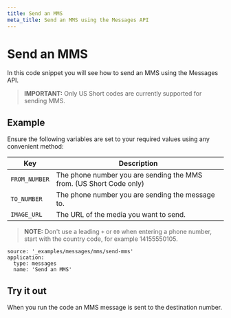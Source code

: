 ```yaml
---
title: Send an MMS
meta_title: Send an MMS using the Messages API
---
```


# Send an MMS

In this code snippet you will see how to send an MMS using the Messages API.

> **IMPORTANT:** Only US Short codes are currently supported for sending MMS.

## Example

Ensure the following variables are set to your required values using any convenient method:

| Key           | Description  |
| ---- | ---- |
| `FROM_NUMBER` | The phone number you are sending the MMS from. (US Short Code only) |
| `TO_NUMBER`   | The phone number you are sending the message to. |
| `IMAGE_URL`     | The URL of the media you want to send.  |

> **NOTE:** Don't use a leading `+` or `00` when entering a phone number, start with the country code, for example 14155550105.

```code_snippets
source: '_examples/messages/mms/send-mms'
application:
  type: messages
  name: 'Send an MMS'
```

## Try it out

When you run the code an MMS message is sent to the destination number.